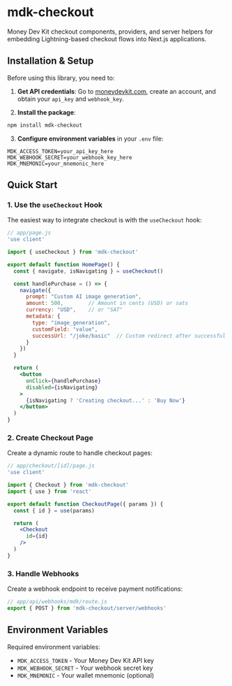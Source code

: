 # mdk-checkout

Money Dev Kit checkout components, providers, and server helpers for embedding Lightning-based checkout flows into Next.js applications.

## Installation & Setup

Before using this library, you need to:

1. **Get API credentials**: Go to [moneydevkit.com](https://moneydevkit.com), create an account, and obtain your `api_key` and `webhook_key`.

2. **Install the package**:
```bash
npm install mdk-checkout
```

3. **Configure environment variables** in your `.env` file:
```env
MDK_ACCESS_TOKEN=your_api_key_here
MDK_WEBHOOK_SECRET=your_webhook_key_here
MDK_MNEMONIC=your_mnemonic_here
```

## Quick Start

### 1. Use the `useCheckout` Hook

The easiest way to integrate checkout is with the `useCheckout` hook:

```jsx
// app/page.js
'use client'

import { useCheckout } from 'mdk-checkout'

export default function HomePage() {
  const { navigate, isNavigating } = useCheckout()

  const handlePurchase = () => {
    navigate({
      prompt: "Custom AI image generation",
      amount: 500,        // Amount in cents (USD) or sats
      currency: "USD",    // or "SAT"
      metadata: {
        type: "image_generation",
        customField: "value",
        successUrl: "/joke/basic"  // Custom redirect after successful payment
      }
    })
  }

  return (
    <button
      onClick={handlePurchase}
      disabled={isNavigating}
    >
      {isNavigating ? 'Creating checkout...' : 'Buy Now'}
    </button>
  )
}
```

### 2. Create Checkout Page

Create a dynamic route to handle checkout pages:

```jsx
// app/checkout/[id]/page.js
'use client'

import { Checkout } from 'mdk-checkout'
import { use } from 'react'

export default function CheckoutPage({ params }) {
  const { id } = use(params)

  return (
    <Checkout
      id={id}
    />
  )
}
```

### 3. Handle Webhooks

Create a webhook endpoint to receive payment notifications:

```js
// app/api/webhooks/mdk/route.js
export { POST } from 'mdk-checkout/server/webhooks'
```

## Environment Variables

Required environment variables:

- `MDK_ACCESS_TOKEN` - Your Money Dev Kit API key
- `MDK_WEBHOOK_SECRET` - Your webhook secret key
- `MDK_MNEMONIC` - Your wallet mnemonic (optional)